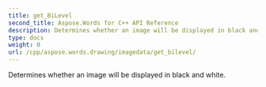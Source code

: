 ```yaml
---
title: get_BiLevel
second_title: Aspose.Words for C++ API Reference
description: Determines whether an image will be displayed in black and white. 
type: docs
weight: 0
url: /cpp/aspose.words.drawing/imagedata/get_bilevel/
---
```


Determines whether an image will be displayed in black and white. 

